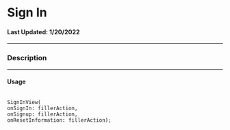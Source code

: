 # Sign In
#### Last Updated: 1/20/2022
--------------------

### Description 

--------------------

#### Usage 

~~~

SignInView(
onSignIn: fillerAction,
onSignup: fillerAction,
onResetInformation: fillerAction);

~~~